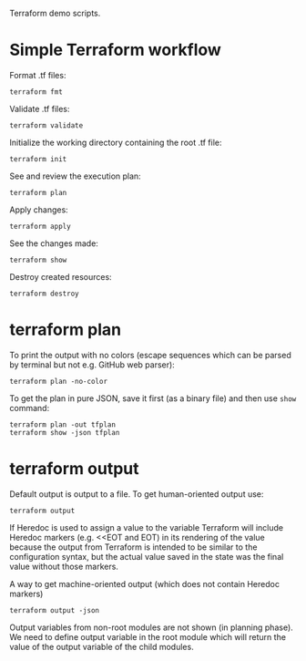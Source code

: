 Terraform demo scripts.

# Simple Terraform workflow

Format .tf files:
```
terraform fmt
```
Validate .tf files:
```
terraform validate
```
Initialize the working directory containing the root .tf file:
```
terraform init
```
See and review the execution plan:
```
terraform plan
```
Apply changes:
```
terraform apply
```
See the changes made:
```
terraform show
```
Destroy created resources:
```
terraform destroy
```

# terraform plan

To print the output with no colors (escape sequences which can be parsed by terminal but not e.g. GitHub web parser):
```
terraform plan -no-color
```

To get the plan in pure JSON, save it first (as a binary file) and then use `show` command:
```
terraform plan -out tfplan
terraform show -json tfplan
```
# terraform output

Default output is output to a file. To get human-oriented output use:
```
terraform output
```
If Heredoc is used to assign a value to the variable Terraform will include Heredoc markers (e.g. <<EOT and EOT) in its rendering of the value because the output from Terraform is intended to be similar to the configuration syntax, but the actual value saved in the state was the final value without those markers.

A way to get machine-oriented output (which does not contain Heredoc markers)
```
terraform output -json
```

Output variables from non-root modules are not shown (in planning phase).
We need to define output variable in the root module which will return the value of the output variable of the child modules.


